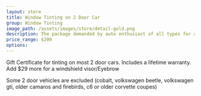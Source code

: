 ```yaml
---
layout: store
title: Window Tinting on 2 Door Car
group: Window Tinting
image_path: /assets/images/store/detail-gold.png
description: The package demanded by auto enthusiast of all types for a complete and extensive detailing service.
price_range: $209
options:
---
```



Gift Certificate for tinting on most 2 door cars. Includes a lifetime warranty. Add $29 more for a windshield visor/Eyebrow

Some 2 door vehicles are excluded (cobalt, volkswagen beetle, volkswagen gti, older camaros and firebirds, c6 or older corvette coupes)